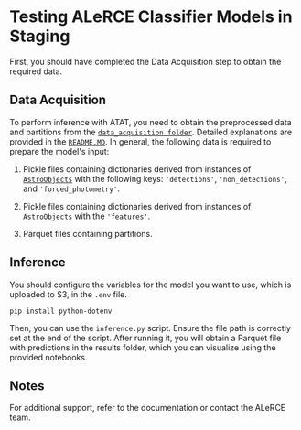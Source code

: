 # Testing ALeRCE Classifier Models in Staging

First, you should have completed the Data Acquisition step to obtain the required data.

## Data Acquisition 

To perform inference with ATAT, you need to obtain the preprocessed data and partitions from the [`data_acquisition folder`](../../../data_acquisition). Detailed explanations are provided in the [`README.MD`](../../../data_acquisition/README.MD). In general, the following data is required to prepare the model's input:

1. Pickle files containing dictionaries derived from instances of [`AstroObjects`](https://github.com/alercebroker/pipeline/blob/main/lc_classifier/lc_classifier/features/core/base.py) with the following keys: `'detections'`, `'non_detections'`, and `'forced_photometry'`.

2. Pickle files containing dictionaries derived from instances of [`AstroObjects`](https://github.com/alercebroker/pipeline/blob/main/lc_classifier/lc_classifier/features/core/base.py) with the `'features'`.

3. Parquet files containing partitions.

## Inference

You should configure the variables for the model you want to use, which is uploaded to S3, in the `.env` file.

```
pip install python-dotenv
```

Then, you can use the `inference.py` script. Ensure the file path is correctly set at the end of the script. After running it, you will obtain a Parquet file with predictions in the results folder, which you can visualize using the provided notebooks.

## Notes

For additional support, refer to the documentation or contact the ALeRCE team.


